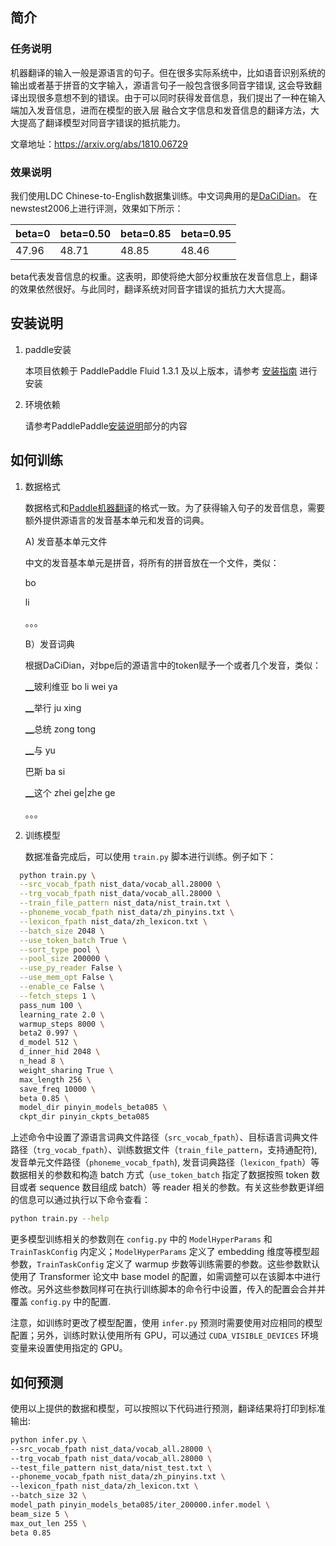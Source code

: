 ## 简介

### 任务说明
  机器翻译的输入一般是源语言的句子。但在很多实际系统中，比如语音识别系统的输出或者基于拼音的文字输入，源语言句子一般包含很多同音字错误, 这会导致翻译出现很多意想不到的错误。由于可以同时获得发音信息，我们提出了一种在输入端加入发音信息，进而在模型的嵌入层
融合文字信息和发音信息的翻译方法，大大提高了翻译模型对同音字错误的抵抗能力。

  文章地址：https://arxiv.org/abs/1810.06729

### 效果说明

  我们使用LDC Chinese-to-English数据集训练。中文词典用的是[DaCiDian](https://github.com/aishell-foundation/DaCiDian)。 在newstest2006上进行评测，效果如下所示：

| beta=0 | beta=0.50 | beta=0.85 | beta=0.95 |
|-|-|-|-|
| 47.96 | 48.71 | 48.85 | 48.46 |

beta代表发音信息的权重。这表明，即使将绝大部分权重放在发音信息上，翻译的效果依然很好。与此同时，翻译系统对同音字错误的抵抗力大大提高。


## 安装说明

1. paddle安装

   本项目依赖于 PaddlePaddle Fluid 1.3.1 及以上版本，请参考 [安装指南](http://www.paddlepaddle.org/#quick-start) 进行安装

2. 环境依赖

   请参考PaddlePaddle[安装说明](http://paddlepaddle.org/documentation/docs/zh/1.3/beginners_guide/install/index_cn.html)部分的内容



## 如何训练

1. 数据格式

   数据格式和[Paddle机器翻译](https://github.com/PaddlePaddle/models/tree/develop/PaddleNLP/neural_machine_translation/transformer)的格式一致。为了获得输入句子的发音信息，需要额外提供源语言的发音基本单元和发音的词典。

   A) 发音基本单元文件

   中文的发音基本单元是拼音，将所有的拼音放在一个文件，类似：

   <unk>

   bo

   li

   。。。

   B）发音词典

   根据DaCiDian，对bpe后的源语言中的token赋予一个或者几个发音，类似：

   ▁玻利维亚 bo li wei ya

   ▁举行 ju xing

   ▁总统 zong tong

   ▁与 yu

   巴斯 ba si

   ▁这个 zhei ge|zhe ge

   。。。

2. 训练模型

   数据准备完成后，可以使用 `train.py` 脚本进行训练。例子如下：

```sh
  python train.py \
  --src_vocab_fpath nist_data/vocab_all.28000 \
  --trg_vocab_fpath nist_data/vocab_all.28000 \
  --train_file_pattern nist_data/nist_train.txt \
  --phoneme_vocab_fpath nist_data/zh_pinyins.txt \
  --lexicon_fpath nist_data/zh_lexicon.txt \
  --batch_size 2048 \
  --use_token_batch True \
  --sort_type pool \
  --pool_size 200000 \
  --use_py_reader False \
  --use_mem_opt False \
  --enable_ce False \
  --fetch_steps 1 \
  pass_num 100 \
  learning_rate 2.0 \
  warmup_steps 8000 \
  beta2 0.997 \
  d_model 512 \
  d_inner_hid 2048 \
  n_head 8 \
  weight_sharing True \
  max_length 256 \
  save_freq 10000 \
  beta 0.85 \
  model_dir pinyin_models_beta085 \
  ckpt_dir pinyin_ckpts_beta085
```

上述命令中设置了源语言词典文件路径（`src_vocab_fpath`）、目标语言词典文件路径（`trg_vocab_fpath`）、训练数据文件（`train_file_pattern`，支持通配符), 发音单元文件路径（`phoneme_vocab_fpath`), 发音词典路径（`lexicon_fpath`）等数据相关的参数和构造 batch 方式（`use_token_batch` 指定了数据按照 token 数目或者 sequence 数目组成 batch）等 reader 相关的参数。有关这些参数更详细的信息可以通过执行以下命令查看：

```sh
python train.py --help
```

   更多模型训练相关的参数则在 `config.py` 中的 `ModelHyperParams` 和 `TrainTaskConfig` 内定义；`ModelHyperParams` 定义了 embedding 维度等模型超参数，`TrainTaskConfig` 定义了 warmup 步数等训练需要的参数。这些参数默认使用了 Transformer 论文中 base model 的配置，如需调整可以在该脚本中进行修改。另外这些参数同样可在执行训练脚本的命令行中设置，传入的配置会合并并覆盖 `config.py` 中的配置.

   注意，如训练时更改了模型配置，使用 `infer.py` 预测时需要使用对应相同的模型配置；另外，训练时默认使用所有 GPU，可以通过 `CUDA_VISIBLE_DEVICES` 环境变量来设置使用指定的 GPU。

## 如何预测

使用以上提供的数据和模型，可以按照以下代码进行预测，翻译结果将打印到标准输出:

```sh
python infer.py \
--src_vocab_fpath nist_data/vocab_all.28000 \
--trg_vocab_fpath nist_data/vocab_all.28000 \
--test_file_pattern nist_data/nist_test.txt \
--phoneme_vocab_fpath nist_data/zh_pinyins.txt \
--lexicon_fpath nist_data/zh_lexicon.txt \
--batch_size 32 \
model_path pinyin_models_beta085/iter_200000.infer.model \
beam_size 5 \
max_out_len 255 \
beta 0.85
```
